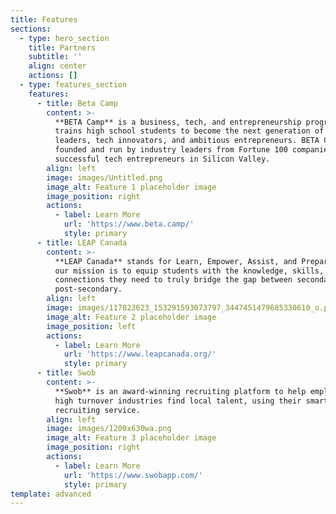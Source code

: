 ```yaml
---
title: Features
sections:
  - type: hero_section
    title: Partners
    subtitle: ''
    align: center
    actions: []
  - type: features_section
    features:
      - title: Beta Camp
        content: >-
          **BETA Camp** is a business, tech, and entrepreneurship program that
          trains high school students to become the next generation of business
          leaders, tech innovators, and ambitious entrepreneurs. BETA Camp is
          founded and run by industry leaders from Fortune 100 companies and
          successful tech entrepreneurs in Silicon Valley.
        align: left
        image: images/Untitled.png
        image_alt: Feature 1 placeholder image
        image_position: right
        actions:
          - label: Learn More
            url: 'https://www.beta.camp/'
            style: primary
      - title: LEAP Canada
        content: >-
          **LEAP Canada** stands for Learn, Empower, Assist, and Prepare, and
          our mission is to equip students with the knowledge, skills, and
          connections they need to truly bridge the gap between secondary and
          post-secondary.
        align: left
        image: images/117823623_153291593073797_3447451479685330610_o.png
        image_alt: Feature 2 placeholder image
        image_position: left
        actions:
          - label: Learn More
            url: 'https://www.leapcanada.org/'
            style: primary
      - title: Swob
        content: >-
          **Swob** is an award-winning recruiting platform to help employers in
          high turnover industries find local talent, using their smart
          recruiting service.
        align: left
        image: images/1200x630wa.png
        image_alt: Feature 3 placeholder image
        image_position: right
        actions:
          - label: Learn More
            url: 'https://www.swobapp.com/'
            style: primary
template: advanced
---
```

